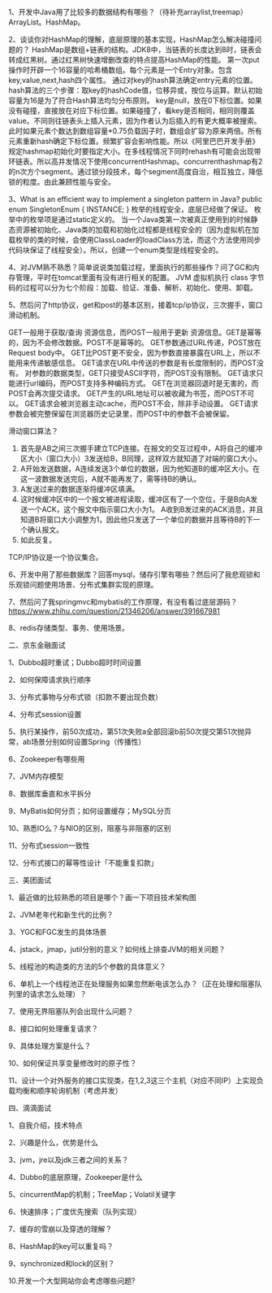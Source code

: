 1、开发中Java用了比较多的数据结构有哪些？（待补充arraylist,treemap）
ArrayList。HashMap。

2、谈谈你对HashMap的理解，底层原理的基本实现，HashMap怎么解决碰撞问题的？
HashMap是数组+链表的结构。JDK8中，当链表的长度达到8时，链表会转成红黑树。通过红黑树快速增删改查的特点提高HashMap的性能。
第一次put操作时开辟一个16容量的哈希桶数组。每个元素是一个Entry对象。包含key,value,next,hash四个属性。
通过对key的hash算法确定entry元素的位置。hash算法的三个步骤：取key的hashCode值，位移异或，按位与运算。默认初始容量为16是为了符合Hash算法均匀分布原则。
key是null，放在0下标位置。如果没有碰撞，直接放在对应下标位置。如果碰撞了，看key是否相同，相同则覆盖value。不同则往链表头上插入元素，因为作者认为后插入的有更大概率被搜索。
此时如果元素个数达到数组容量*0.75负载因子时，数组会扩容为原来两倍。所有元素重新hash确定下标位置。频繁扩容会影响性能。所以《阿里巴巴开发手册》规定hashmap初始化时要指定大小。在多线程情况下同时rehash有可能会出现带环链表。所以高并发情况下使用concurrentHashmap。concurrenthashmap有2的n次方个segment。通过锁分段技术，每个segment高度自治，相互独立，降低锁的粒度。由此兼顾性能与安全。

3、What is an efficient way to implement a singleton pattern in Java?
public enum SingletonEnum {
    INSTANCE;
}
枚举的线程安全，底层已经做了保证。
枚举中的枚举项是通过static定义的。
当一个Java类第一次被真正使用到的时候静态资源被初始化、Java类的加载和初始化过程都是线程安全的（因为虚拟机在加载枚举的类的时候，会使用ClassLoader的loadClass方法，而这个方法使用同步代码块保证了线程安全）。所以，创建一个enum类型是线程安全的。

4、对JVM熟不熟悉？简单说说类加载过程，里面执行的那些操作？问了GC和内存管理，平时在tomcat里面有没有进行相关的配置。
JVM 虚拟机执行 class 字节码的过程可以分为七个阶段：加载、验证、准备、解析、初始化、使用、卸载。

5、然后问了http协议，get和post的基本区别，接着tcp/ip协议，三次握手，窗口滑动机制。

GET一般用于获取/查询 资源信息，而POST一般用于更新 资源信息。GET是幂等的，因为不会修改数据。POST不是幂等的。
GET参数通过URL传递，POST放在Request body中。
GET比POST更不安全，因为参数直接暴露在URL上，所以不能用来传递敏感信息。
GET请求在URL中传送的参数是有长度限制的，而POST没有。
对参数的数据类型，GET只接受ASCII字符，而POST没有限制。
GET请求只能进行url编码，而POST支持多种编码方式。
GET在浏览器回退时是无害的，而POST会再次提交请求。
GET产生的URL地址可以被收藏为书签，而POST不可以。
GET请求会被浏览器主动cache，而POST不会，除非手动设置。
GET请求参数会被完整保留在浏览器历史记录里，而POST中的参数不会被保留。






滑动窗口算法？

1. 首先是AB之间三次握手建立TCP连接。在报文的交互过程中，A将自己的缓冲区大小（窗口大小）3发送给B，B同理，这样双方就知道了对端的窗口大小。
2. A开始发送数据，A连续发送3个单位的数据，因为他知道B的缓冲区大小。在这一波数据发送完后，A就不能再发了，需等待B的确认。
3. A发送过来的数据逐渐将缓冲区填满。
4. 这时候缓冲区中的一个报文被进程读取，缓冲区有了一个空位，于是B向A发送一个ACK，这个报文中指示窗口大小为1。
A收到B发过来的ACK消息，并且知道B将窗口大小调整为1，因此他只发送了一个单位的数据并且等待B的下一个确认报文。
5. 如此反复。

TCP/IP协议是一个协议集合。

6、开发中用了那些数据库？回答mysql，储存引擎有哪些？然后问了我悲观锁和乐观锁问题使用场景、分布式集群实现的原理。

7、然后问了我springmvc和mybatis的工作原理，有没有看过底层源码？
https://www.zhihu.com/question/21346206/answer/391667981

8、redis存储类型、事务、使用场景。

二、京东金融面试

1、Dubbo超时重试；Dubbo超时时间设置

2、如何保障请求执行顺序

3、分布式事物与分布式锁（扣款不要出现负数）

4、分布式session设置

5、执行某操作，前50次成功，第51次失败a全部回滚b前50次提交第51次抛异常，ab场景分别如何设置Spring（传播性）

6、Zookeeper有哪些用

7、JVM内存模型

8、数据库垂直和水平拆分

9、MyBatis如何分页；如何设置缓存；MySQL分页

10、熟悉IO么？与NIO的区别，阻塞与非阻塞的区别

11、分布式session一致性

12、分布式接口的幂等性设计「不能重复扣款」

三、美团面试

1、最近做的比较熟悉的项目是哪个？画一下项目技术架构图

2、JVM老年代和新生代的比例？

3、YGC和FGC发生的具体场景

4、jstack，jmap，jutil分别的意义？如何线上排查JVM的相关问题？

5、线程池的构造类的方法的5个参数的具体意义？

6、单机上一个线程池正在处理服务如果忽然断电该怎么办？（正在处理和阻塞队列里的请求怎么处理）？

7、使用无界阻塞队列会出现什么问题？

8、接口如何处理重复请求？

9、具体处理方案是什么？

10、如何保证共享变量修改时的原子性？

11、设计一个对外服务的接口实现类，在1,2,3这三个主机（对应不同IP）上实现负载均衡和顺序轮询机制（考虑并发）


四、滴滴面试

1、自我介绍，技术特点

2、兴趣是什么，优势是什么

3、jvm，jre以及jdk三者之间的关系？

4、Dubbo的底层原理，Zookeeper是什么

5、cincurrentMap的机制；TreeMap；Volatil关键字

6、快速排序；广度优先搜索（队列实现）

7、缓存的雪崩以及穿透的理解？

8、HashMap的key可以重复吗？

9、synchronized和lock的区别？

10.开发一个大型网站你会考虑哪些问题?
